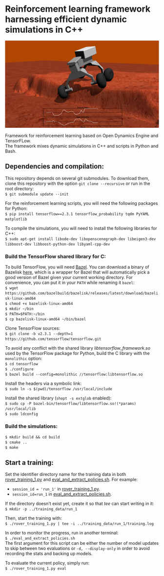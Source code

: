 # Reinforcement learning framework harnessing efficient dynamic simulations in C++

<p align="center">
	<img src="cover_picture.png?raw=true" width="600">
</p>

Framework for reinforcement learning based on Open Dynamics Engine and TensorFLow.<br />
The framework mixes dynamic simulations in C++ and scripts in Python and Bash.


## Dependencies and compilation:

This repository depends on several git submodules. To download them, clone this repository with the option `git clone --recursive` or run in the root directory:  
`$ git submodule update --init`

For the reinforcement learning scripts, you will need the following packages for Python:  
`$ pip install tensorflow==2.3.1 tensorflow_probability tqdm PyYAML matplotlib`

To compile the simulations, you will need to install the following libraries for C++:  
`$ sudo apt-get install libode-dev libopenscenegraph-dev libeigen3-dev libboost-dev libboost-python-dev libyaml-cpp-dev`

### Build the TensorFlow shared library for C:

To build TensorFlow, you will need [Bazel](https://www.bazel.build). You can download a binary of Bazelisk [here](https://github.com/bazelbuild/bazelisk/releases), which is a wrapper for Bazel that will automatically pick a good version of Bazel given your current working directory. For convenience, you can put it in your `PATH` while renaming it `bazel`:  
`$ wget https://github.com/bazelbuild/bazelisk/releases/latest/download/bazelisk-linux-amd64`  
`$ chmod +x bazelisk-linux-amd64`  
`$ mkdir ~/bin`  
`$ PATH=$PATH:~/bin`  
`$ cp bazelisk-linux-amd64 ~/bin/bazel`

Clone TensorFlow sources:  
`$ git clone -b v2.3.1 --depth=1 https://github.com/tensorflow/tensorflow.git`

To avoid any conflict with the shared library *libtensorflow_framework.so* used by the TensorFlow package for Python, build the C library with the `monolithic` option:  
`$ cd tensorflow`  
`$ ./configure`  
`$ bazel build --config=monolithic //tensorflow:libtensorflow.so`

Install the headers via a symbolic link:  
`$ sudo ln -s $(pwd)/tensorflow /usr/local/include`

Install the shared library (`shopt -s extglob` enabled):  
`$ sudo cp -P bazel-bin/tensorflow/libtensorflow.so!(*params) /usr/local/lib`  
`$ sudo ldconfig`

### Build the simulations:

`$ mkdir build && cd build`  
`$ cmake ..`  
`$ make`



## Start a training:

Set the identifier directory name for the training data in both [rover_training_1.py](scripts/rover_training_1.py) and [eval_and_extract_policies.sh](scripts/eval_and_extract_policies.sh). For example:  
- `session_id = 'run_1'` in [rover_training_1.py](scripts/rover_training_1.py).
- `session_id=run_1` in [eval_and_extract_policies.sh](scripts/eval_and_extract_policies.sh).

If the directory doesn't exist yet, create it so that *tee* can start writing in it:  
`$ mkdir -p ../training_data/run_1`

Then, start the training with:  
`$ ./rover_training_1.py | tee -i ../training_data/run_1/training.log`

In order to monitor the progress, run in another terminal:  
`$ ./eval_and_extract_policies.sh`  
The first argument for this script can be either the number of model updates to skip between two evaluations or `-d, --display-only` in order to avoid recording the stats and backing up models.

To evaluate the current policy, simply run:  
`$ ./rover_training_1.py eval`
